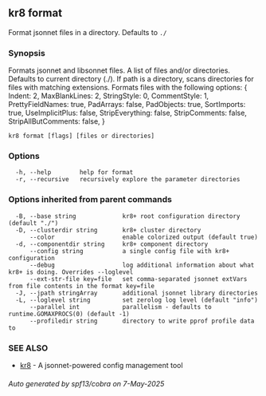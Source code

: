 ## kr8 format

Format jsonnet files in a directory.  Defaults to `./`

### Synopsis

Formats jsonnet and libsonnet files.
A list of files and/or directories. Defaults to current directory (./).
If path is a directory, scans directories for files with matching extensions.
Formats files with the following options: {
  Indent: 2,
  MaxBlankLines: 2,
  StringStyle: 0,
  CommentStyle: 1,
  PrettyFieldNames: true,
  PadArrays: false,
  PadObjects: true,
  SortImports: true,
  UseImplicitPlus: false,
  StripEverything: false,
  StripComments: false,
  StripAllButComments: false,
}


```
kr8 format [flags] [files or directories]
```

### Options

```
  -h, --help        help for format
  -r, --recursive   recursively explore the parameter directories
```

### Options inherited from parent commands

```
  -B, --base string             kr8+ root configuration directory (default "./")
  -D, --clusterdir string       kr8+ cluster directory
      --color                   enable colorized output (default true)
  -d, --componentdir string     kr8+ component directory
      --config string           a single config file with kr8+ configuration
      --debug                   log additional information about what kr8+ is doing. Overrides --loglevel
      --ext-str-file key=file   set comma-separated jsonnet extVars from file contents in the format key=file
  -J, --jpath stringArray       additional jsonnet library directories
  -L, --loglevel string         set zerolog log level (default "info")
      --parallel int            parallelism - defaults to runtime.GOMAXPROCS(0) (default -1)
      --profiledir string       directory to write pprof profile data to
```

### SEE ALSO

* [kr8](kr8.md)	 - A jsonnet-powered config management tool

###### Auto generated by spf13/cobra on 7-May-2025
